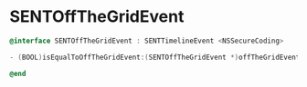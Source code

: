 # SENTOffTheGridEvent

```objectivec
@interface SENTOffTheGridEvent : SENTTimelineEvent <NSSecureCoding>

- (BOOL)isEqualToOffTheGridEvent:(SENTOffTheGridEvent *)offTheGridEvent;

@end
```
